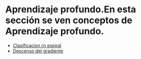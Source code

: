 # Aprendizaje profundo.En esta sección se ven conceptos de Aprendizaje profundo.
- [Clasificacion rn espiral](clasificacion_RN_espiral.html) 
- [Descenso del gradiente](descenso_del_gradiente.html) 
